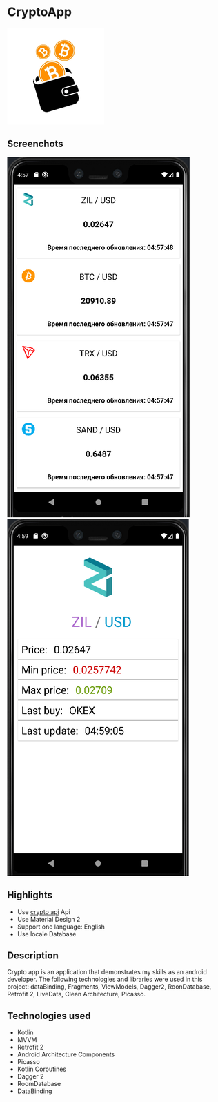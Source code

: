 # CryptoApp

![app icon](images.png) 

## Screenchots

![main  screen](firstScreen.png)
![detail weather screen](detailScreen.png)

## Highlights

- Use [crypto api](https://min-api.cryptocompare.com/) Api
- Use Material Design 2
- Support one language: English 
- Use locale Database

## Description

 Crypto app is an application that demonstrates my skills as an android developer. The following technologies and libraries were used in this project: dataBinding, Fragments, ViewModels, Dagger2, RoonDatabase, Retrofit 2, LiveData, Clean Architecture, Picasso.


## Technologies used
* Kotlin
* MVVM
* Retrofit 2
* Android Architecture Components
* Picasso
* Kotlin Coroutines
* Dagger 2
* RoomDatabase
* DataBinding